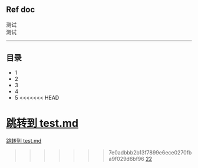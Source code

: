 ## Ref  doc

测试  
测试  
***
## 目录
- 1
- 2
- 3
- 4
- 5
<<<<<<< HEAD

[跳转到 test.md](./doc/test.md)
=======
[跳转到 test.md](./doc/test.md)

>>>>>>> 7e0adbbb2b13f7899e6ece0270fba9f029d6bf96
[22](https://github.com/wondertrader/wondertrader)
